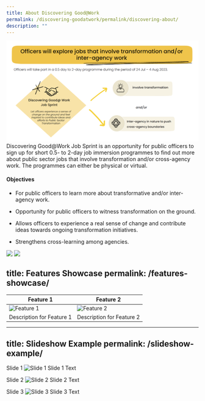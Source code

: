 ```yaml
---
title: About Discovering Good@Work
permalink: /discovering-goodatwork/permalink/discovering-about/
description: ""
---
```

![](/images/JS%20Gen/about%20js.png)Discovering Good@Work Job Sprint is an opportunity for public officers to sign up for short 0.5- to 2-day job immersion programmes to find out more about public sector jobs that involve transformation and/or cross-agency work. The programmes can either be physical or virtual.

#### Objectives
* For public officers to learn more about transformative and/or inter-agency work.

* Opportunity for public officers to witness transformation on the ground.
 
* Allows officers to experience a real sense of change and contribute ideas towards ongoing transformation initiatives.  

* Strengthens cross-learning among agencies.




![](/images/10.jpg)
![](/images/1.jpg)


title: Features Showcase
permalink: /features-showcase/
---

| Feature 1                     | Feature 2                     |
| ----------------------------- | ----------------------------- |
| ![Feature 1](/path/to/images/1.jpg) | ![Feature 2](/path/to/images/1.jpg) |
| Description for Feature 1     | Description for Feature 2     |


---
title: Slideshow Example
permalink: /slideshow-example/
---

<div class="slideshow-container">

Slide 1
![Slide 1](/path/to/image1.jpg)
Slide 1 Text

Slide 2
![Slide 2](/path/to/image2.jpg)
Slide 2 Text

Slide 3
![Slide 3](/path/to/image3.jpg)
Slide 3 Text

</div>

